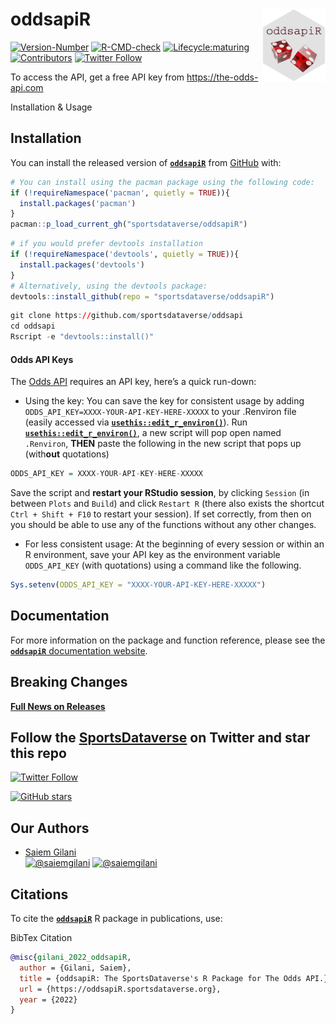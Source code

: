 
# 

# **oddsapiR** <a href='https://oddsapiR.sportsdataverse.org/'><img src='https://raw.githubusercontent.com/saiemgilani/oddsapiR/main/logo.png' align="right" width="20%" min-width="100px"/></a>

<!-- badges: start -->

[![Version-Number](https://img.shields.io/github/r-package/v/saiemgilani/oddsapiR?label=oddsapiR&logo=R&style=for-the-badge)](https://github.com/sportsdataverse/oddsapiR)
[![R-CMD-check](https://img.shields.io/github/workflow/status/saiemgilani/oddsapiR/R-CMD-check?label=R-CMD-Check&logo=R&logoColor=white&style=for-the-badge)](https://github.com/sportsdataverse/oddsapiR/actions/workflows/R-CMD-check.yaml)
[![Lifecycle:maturing](https://img.shields.io/badge/lifecycle-maturing-blue.svg?style=for-the-badge&logo=github)](https://github.com/sportsdataverse/oddsapiR)
[![Contributors](https://img.shields.io/github/contributors/saiemgilani/oddsapiR?style=for-the-badge)](https://github.com/sportsdataverse/oddsapiR/graphs/contributors)
[![Twitter
Follow](https://img.shields.io/twitter/follow/SportsDataverse?color=blue&label=%40SportsDataverse&logo=twitter&style=for-the-badge)](https://twitter.com/SportsDataverse)

<!-- badges: end -->

To access the API, get a free API key from <https://the-odds-api.com>

Installation & Usage

## **Installation**

You can install the released version of
[**`oddsapiR`**](https://github.com/sportsdataverse/oddsapiR) from
[GitHub](https://github.com/sportsdataverse/oddsapiR) with:

``` r
# You can install using the pacman package using the following code:
if (!requireNamespace('pacman', quietly = TRUE)){
  install.packages('pacman')
}
pacman::p_load_current_gh("sportsdataverse/oddsapiR")
```

``` r
# if you would prefer devtools installation
if (!requireNamespace('devtools', quietly = TRUE)){
  install.packages('devtools')
}
# Alternatively, using the devtools package:
devtools::install_github(repo = "sportsdataverse/oddsapiR")
```

``` r
git clone https://github.com/sportsdataverse/oddsapi
cd oddsapi
Rscript -e "devtools::install()"
```

#### **Odds API Keys**

The [Odds API](https://the-odds-api.com) requires an API key, here’s a
quick run-down:

-   Using the key: You can save the key for consistent usage by adding
    `ODDS_API_KEY=XXXX-YOUR-API-KEY-HERE-XXXXX` to your .Renviron file
    (easily accessed via
    [**`usethis::edit_r_environ()`**](https://usethis.r-lib.org/reference/edit.html)).
    Run
    [**`usethis::edit_r_environ()`**](https://usethis.r-lib.org/reference/edit.html),
    a new script will pop open named `.Renviron`, **THEN** paste the
    following in the new script that pops up (with**out** quotations)

``` r
ODDS_API_KEY = XXXX-YOUR-API-KEY-HERE-XXXXX
```

Save the script and **restart your RStudio session**, by clicking
`Session` (in between `Plots` and `Build`) and click `Restart R` (there
also exists the shortcut `Ctrl + Shift + F10` to restart your session).
If set correctly, from then on you should be able to use any of the
functions without any other changes.

-   For less consistent usage: At the beginning of every session or
    within an R environment, save your API key as the environment
    variable `ODDS_API_KEY` (with quotations) using a command like the
    following.

``` r
Sys.setenv(ODDS_API_KEY = "XXXX-YOUR-API-KEY-HERE-XXXXX")
```

## **Documentation**

For more information on the package and function reference, please see
the [**`oddsapiR`** documentation
website](https://oddsapiR.sportsdataverse.org).

## **Breaking Changes**

[**Full News on
Releases**](https://oddsapiR.sportsdataverse.org/news/index.html)

## Follow the [SportsDataverse](https://twitter.com/SportsDataverse) on Twitter and star this repo

[![Twitter
Follow](https://img.shields.io/twitter/follow/SportsDataverse?color=blue&label=%40SportsDataverse&logo=twitter&style=for-the-badge)](https://twitter.com/SportsDataverse)

[![GitHub
stars](https://img.shields.io/github/stars/sportsdataverse/oddsapiR.svg?color=eee&logo=github&style=for-the-badge&label=Star%20oddsapiR&maxAge=2592000)](https://github.com/sportsdataverse/oddsapiR/stargazers/)

## **Our Authors**

-   [Saiem Gilani](https://twitter.com/saiemgilani)  
    <a href="https://twitter.com/saiemgilani" target="blank"><img src="https://img.shields.io/twitter/follow/saiemgilani?color=blue&label=%40saiemgilani&logo=twitter&style=for-the-badge" alt="@saiemgilani" /></a>
    <a href="https://github.com/saiemgilani" target="blank"><img src="https://img.shields.io/github/followers/saiemgilani?color=eee&logo=Github&style=for-the-badge" alt="@saiemgilani" /></a>

## **Citations**

To cite the [**`oddsapiR`**](https://oddsapiR.sportsdataverse.org) R
package in publications, use:

BibTex Citation

``` bibtex
@misc{gilani_2022_oddsapiR,
  author = {Gilani, Saiem},
  title = {oddsapiR: The SportsDataverse's R Package for The Odds API.},
  url = {https://oddsapiR.sportsdataverse.org},
  year = {2022}
}
```

